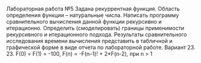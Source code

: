 Лабораторная работа №5
Задана рекуррентная функция. Область определения функции – натуральные числа. Написать программу сравнительного вычисления данной функции рекурсивно и итерационно. Определить (смоделировать) границы применимости рекурсивного и итерационного подхода. Результаты сравнительного исследования времени вычисления представить в табличной и графической форме в виде отчета по лабораторной работе.
Вариант 23.
23.	F(0) = F(1) = -100, F(n) = -F(n–1)! + 2*F(n-2), при n > 1
